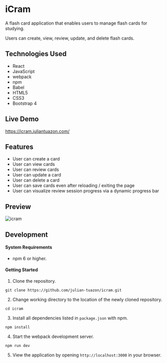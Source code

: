 # iCram

A flash card application that enables users to manage flash cards for studying.

Users can create, view, review, update, and delete flash cards.

## Technologies Used
- React
- JavaScript
- webpack
- npm
- Babel
- HTML5
- CSS3
- Bootstrap 4

## Live Demo
https://icram.juliantuazon.com/

## Features
- User can create a card
- User can view cards
- User can review cards
- User can update a card
- User can delete a card
- User can save cards even after reloading / exiting the page
- User can visualize review session progress via a dynamic progress bar

## Preview
![icram](https://user-images.githubusercontent.com/57813827/80295304-b39ae000-8726-11ea-86ec-8677bf4fea29.png)

## Development

#### System Requirements
- npm 6 or higher.

#### Getting Started
1. Clone the repository.
  ```shell
  git clone https://github.com/julian-tuazon/icram.git
  ```
2. Change working directory to the location of the newly cloned repository.
  ```shell
  cd icram
  ```
3. Install all dependencies listed in ```package.json``` with npm.
```shell 
npm install
```
4. Start the webpack development server.
```shell
npm run dev
```
5. View the application by opening ```http://localhost:3000``` in your browser.
